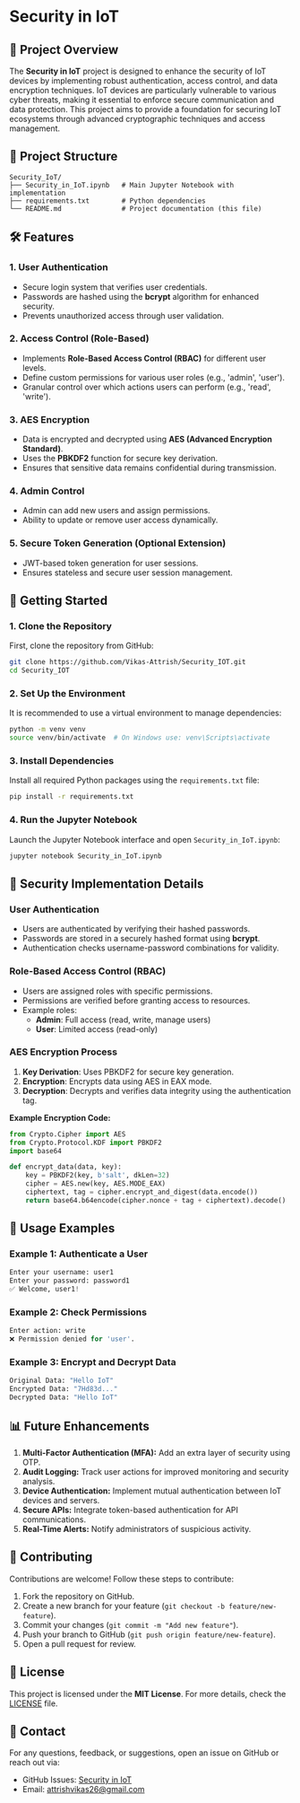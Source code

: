 # Security in IoT

## 📌 Project Overview
The **Security in IoT** project is designed to enhance the security of IoT devices by implementing robust authentication, access control, and data encryption techniques. IoT devices are particularly vulnerable to various cyber threats, making it essential to enforce secure communication and data protection. This project aims to provide a foundation for securing IoT ecosystems through advanced cryptographic techniques and access management.

## 📂 Project Structure
```
Security_IoT/
├── Security_in_IoT.ipynb   # Main Jupyter Notebook with implementation
├── requirements.txt        # Python dependencies
└── README.md               # Project documentation (this file)
```

## 🛠️ Features
### 1. User Authentication
- Secure login system that verifies user credentials.
- Passwords are hashed using the **bcrypt** algorithm for enhanced security.
- Prevents unauthorized access through user validation.

### 2. Access Control (Role-Based)
- Implements **Role-Based Access Control (RBAC)** for different user levels.
- Define custom permissions for various user roles (e.g., 'admin', 'user').
- Granular control over which actions users can perform (e.g., 'read', 'write').

### 3. AES Encryption
- Data is encrypted and decrypted using **AES (Advanced Encryption Standard)**.
- Uses the **PBKDF2** function for secure key derivation.
- Ensures that sensitive data remains confidential during transmission.

### 4. Admin Control
- Admin can add new users and assign permissions.
- Ability to update or remove user access dynamically.

### 5. Secure Token Generation (Optional Extension)
- JWT-based token generation for user sessions.
- Ensures stateless and secure user session management.

## 🚀 Getting Started

### 1. Clone the Repository
First, clone the repository from GitHub:
```bash
git clone https://github.com/Vikas-Attrish/Security_IOT.git
cd Security_IOT
```

### 2. Set Up the Environment
It is recommended to use a virtual environment to manage dependencies:

```bash
python -m venv venv
source venv/bin/activate  # On Windows use: venv\Scripts\activate
```

### 3. Install Dependencies
Install all required Python packages using the `requirements.txt` file:
```bash
pip install -r requirements.txt
```

### 4. Run the Jupyter Notebook
Launch the Jupyter Notebook interface and open `Security_in_IoT.ipynb`:
```bash
jupyter notebook Security_in_IoT.ipynb
```

## 🔐 Security Implementation Details

### User Authentication
- Users are authenticated by verifying their hashed passwords.
- Passwords are stored in a securely hashed format using **bcrypt**.
- Authentication checks username-password combinations for validity.

### Role-Based Access Control (RBAC)
- Users are assigned roles with specific permissions.
- Permissions are verified before granting access to resources.
- Example roles: 
  - **Admin**: Full access (read, write, manage users)
  - **User**: Limited access (read-only)

### AES Encryption Process
1. **Key Derivation**: Uses PBKDF2 for secure key generation.
2. **Encryption**: Encrypts data using AES in EAX mode.
3. **Decryption**: Decrypts and verifies data integrity using the authentication tag.

**Example Encryption Code:**
```python
from Crypto.Cipher import AES
from Crypto.Protocol.KDF import PBKDF2
import base64

def encrypt_data(data, key):
    key = PBKDF2(key, b'salt', dkLen=32)
    cipher = AES.new(key, AES.MODE_EAX)
    ciphertext, tag = cipher.encrypt_and_digest(data.encode())
    return base64.b64encode(cipher.nonce + tag + ciphertext).decode()
```

## 🧪 Usage Examples

### Example 1: Authenticate a User
```python
Enter your username: user1
Enter your password: password1
✅ Welcome, user1!
```

### Example 2: Check Permissions
```python
Enter action: write
❌ Permission denied for 'user'.
```

### Example 3: Encrypt and Decrypt Data
```python
Original Data: "Hello IoT"
Encrypted Data: "7Hd83d..."
Decrypted Data: "Hello IoT"
```

## 📊 Future Enhancements
1. **Multi-Factor Authentication (MFA):** Add an extra layer of security using OTP.
2. **Audit Logging:** Track user actions for improved monitoring and security analysis.
3. **Device Authentication:** Implement mutual authentication between IoT devices and servers.
4. **Secure APIs:** Integrate token-based authentication for API communications.
5. **Real-Time Alerts:** Notify administrators of suspicious activity.

## 🤝 Contributing
Contributions are welcome! Follow these steps to contribute:
1. Fork the repository on GitHub.
2. Create a new branch for your feature (`git checkout -b feature/new-feature`).
3. Commit your changes (`git commit -m "Add new feature"`).
4. Push your branch to GitHub (`git push origin feature/new-feature`).
5. Open a pull request for review.

## 📜 License
This project is licensed under the **MIT License**. For more details, check the [LICENSE](LICENSE) file.

## 📧 Contact
For any questions, feedback, or suggestions, open an issue on GitHub or reach out via:
- GitHub Issues: [Security in IoT](https://github.com/Vikas-Attrish/Security_IOT/issues)
- Email: attrishvikas26@gmail.com

